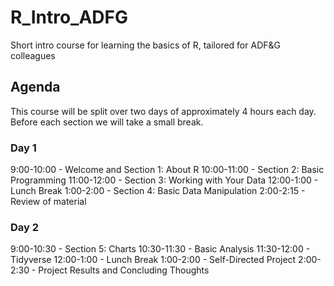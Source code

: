 # R_Intro_ADFG
Short intro course for learning the basics of R, tailored for ADF&G colleagues

## Agenda
This course will be split over two days of approximately 4 hours each day.
Before each section we will take a small break. 

### Day 1
9:00-10:00 - Welcome and Section 1: About R
10:00-11:00 - Section 2: Basic Programming
11:00-12:00 - Section 3: Working with Your Data
12:00-1:00 - Lunch Break
1:00-2:00 - Section 4: Basic Data Manipulation
2:00-2:15 - Review of material

### Day 2
9:00-10:30 - Section 5: Charts
10:30-11:30 - Basic Analysis
11:30-12:00 - Tidyverse
12:00-1:00 - Lunch Break
1:00-2:00 - Self-Directed Project
2:00-2:30 - Project Results and Concluding Thoughts